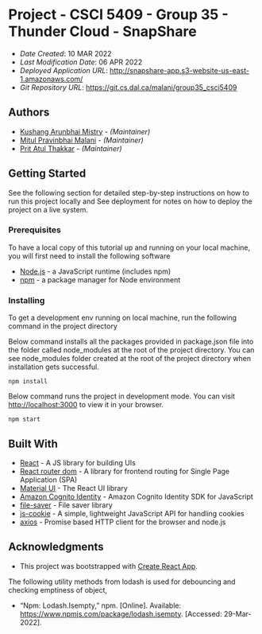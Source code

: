 # Project - CSCI 5409 - Group 35 - Thunder Cloud - SnapShare

- _Date Created_: 10 MAR 2022
- _Last Modification Date_: 06 APR 2022
- _Deployed Application URL_: <http://snapshare-app.s3-website-us-east-1.amazonaws.com/>
- _Git Repository URL_: <https://git.cs.dal.ca/malani/group35_csci5409>

## Authors

- [Kushang Arunbhai Mistry](kushang.mistry@dal.ca) - _(Maintainer)_
- [Mitul Pravinbhai Malani](mt215690@dal.ca) - _(Maintainer)_
- [Prit Atul Thakkar](prit.thakkar@dal.ca) - _(Maintainer)_

## Getting Started

See the following section for detailed step-by-step instructions on how to run this project locally and See deployment for notes on how to deploy the project on a live system.

### Prerequisites

To have a local copy of this tutorial up and running on your local machine, you will first need to install the following software

- [Node.js](https://nodejs.org/en/) - a JavaScript runtime (includes npm)
- [npm](https://docs.npmjs.com/about-npm) - a package manager for Node environment

### Installing

To get a development env running on local machine, run the following command in the project directory

Below command installs all the packages provided in package.json file into the folder called node_modules at the root of the project directory. You can see node_modules folder created at the root of the project directory when installation gets successful.

```
npm install
```

Below command runs the project in development mode. You can visit [http://localhost:3000](http://localhost:3000) to view it in your browser.

```
npm start
```

## Built With

- [React](https://reactjs.org/docs/getting-started.html) - A JS library for building UIs
- [React router dom](https://reactrouter.com/docs/en/v6/getting-started/installation) - A library for frontend routing for Single Page Application (SPA)
- [Material UI](https://mui.com/getting-started/installation/) - The React UI library
- [Amazon Cognito Identity](https://www.npmjs.com/package/amazon-cognito-identity-js) - Amazon Cognito Identity SDK for JavaScript
- [file-saver](https://www.npmjs.com/package/file-saver) - File saver library
- [js-cookie](https://www.npmjs.com/package/js-cookie) - A simple, lightweight JavaScript API for handling cookies
- [axios](https://www.npmjs.com/package/axios) - Promise based HTTP client for the browser and node.js

## Acknowledgments

- This project was bootstrapped with [Create React App](https://github.com/facebook/create-react-app).

The following utility methods from lodash is used for debouncing and checking emptiness of object,

- “Npm: Lodash.Isempty,” npm. [Online]. Available: https://www.npmjs.com/package/lodash.isempty. [Accessed: 29-Mar-2022].
